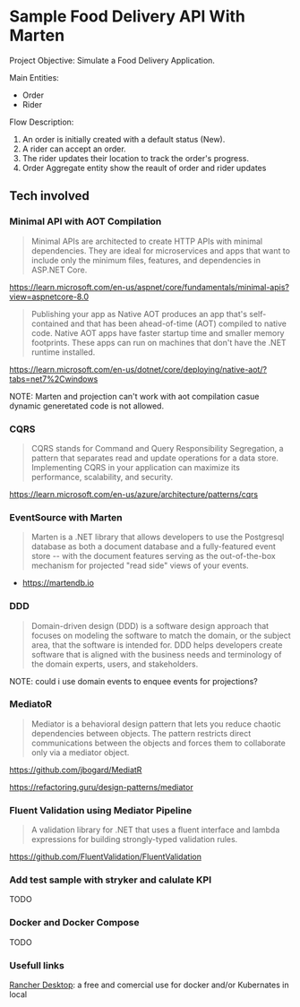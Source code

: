 # Sample Food Delivery API With Marten

Project Objective: Simulate a Food Delivery Application.

Main Entities:
- Order
- Rider

Flow Description:

1. An order is initially created with a default status (New).
2. A rider can accept an order.
3. The rider updates their location to track the order's progress.
4. Order Aggregate entity show the reault of order and rider updates

## Tech involved

 ### Minimal API with AOT Compilation
 
> Minimal APIs are architected to create HTTP APIs with minimal dependencies. They are ideal for microservices and apps that want to include only the minimum files, features, and dependencies in ASP.NET Core.

https://learn.microsoft.com/en-us/aspnet/core/fundamentals/minimal-apis?view=aspnetcore-8.0

> Publishing your app as Native AOT produces an app that's self-contained and that has been ahead-of-time (AOT) compiled to native code. Native AOT apps have faster startup time and smaller memory footprints. These apps can run on machines that don't have the .NET runtime installed.

https://learn.microsoft.com/en-us/dotnet/core/deploying/native-aot/?tabs=net7%2Cwindows


NOTE: Marten and projection can't work with aot compilation casue dynamic generetated code is not allowed.


 ### CQRS

> CQRS stands for Command and Query Responsibility Segregation, a pattern that separates read and update operations for a data store. Implementing CQRS in your application can maximize its performance, scalability, and security.

https://learn.microsoft.com/en-us/azure/architecture/patterns/cqrs

 ### EventSource with Marten

> Marten is a .NET library that allows developers to use the Postgresql database as both a document database and a fully-featured event store -- with the document features serving as the out-of-the-box mechanism for projected "read side" views of your events.

- https://martendb.io

### DDD

> Domain-driven design (DDD) is a software design approach that focuses on modeling the software to match the domain, or the subject area, that the software is intended for. DDD helps developers create software that is aligned with the business needs and terminology of the domain experts, users, and stakeholders.

NOTE: could i use domain events to enquee events for projections?

### MediatoR

> Mediator is a behavioral design pattern that lets you reduce chaotic dependencies between objects. The pattern restricts direct communications between the objects and forces them to collaborate only via a mediator object.

https://github.com/jbogard/MediatR

https://refactoring.guru/design-patterns/mediator

### Fluent Validation using Mediator Pipeline

> A validation library for .NET that uses a fluent interface and lambda expressions for building strongly-typed validation rules.

https://github.com/FluentValidation/FluentValidation

### Add test sample with stryker and calulate KPI

TODO

### Docker and Docker Compose

TODO

### Usefull links

[Rancher Desktop](https://rancherdesktop.io/): a free and comercial use for docker and/or Kubernates in local


